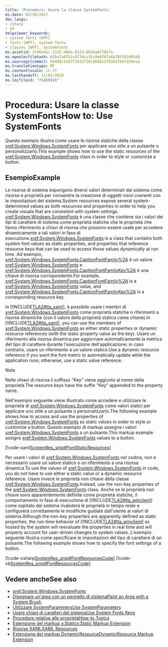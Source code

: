 ```yaml
---
title: 'Procedura: Usare la classe SystemFonts'
ms.date: 03/30/2017
dev_langs:
- csharp
- vb
helpviewer_keywords:
- system fonts [WPF]
- fonts [WPF], system fonts
- classes [WPF], SystemFonts
ms.assetid: 3f46a4ec-2225-408a-8123-8838a8f7057a
ms.openlocfilehash: 63ba7a6fb1c8776cc35c0e6f07a6b78f5b3d93d0
ms.sourcegitcommit: 944ddc52b7f2632f30c668815f92b378efd38eea
ms.translationtype: MT
ms.contentlocale: it-IT
ms.lasthandoff: 11/03/2019
ms.locfileid: "73459516"
---
```

# <a name="how-to-use-systemfonts"></a><span data-ttu-id="74362-102">Procedura: Usare la classe SystemFonts</span><span class="sxs-lookup"><span data-stu-id="74362-102">How to: Use SystemFonts</span></span>
<span data-ttu-id="74362-103">Questo esempio illustra come usare le risorse statiche della classe <xref:System.Windows.SystemFonts> per applicare uno stile a un pulsante o personalizzarlo.</span><span class="sxs-lookup"><span data-stu-id="74362-103">This example shows how to use the static resources of the <xref:System.Windows.SystemFonts> class in order to style or customize a button.</span></span>  
  
## <a name="example"></a><span data-ttu-id="74362-104">Esempio</span><span class="sxs-lookup"><span data-stu-id="74362-104">Example</span></span>  
 <span data-ttu-id="74362-105">Le risorse di sistema espongono diversi valori determinati dal sistema come risorse e proprietà per consentire la creazione di oggetti visivi coerenti con le impostazioni del sistema.</span><span class="sxs-lookup"><span data-stu-id="74362-105">System resources expose several system-determined values as both resources and properties in order to help you create visuals that are consistent with system settings.</span></span> <span data-ttu-id="74362-106"><xref:System.Windows.SystemFonts> è una classe che contiene sia i valori dei tipi di carattere di sistema come proprietà statiche che le proprietà che fanno riferimento a chiavi di risorsa che possono essere usate per accedere dinamicamente a tali valori in fase di esecuzione.</span><span class="sxs-lookup"><span data-stu-id="74362-106"><xref:System.Windows.SystemFonts> is a class that contains both system font values as static properties, and properties that reference resource keys that can be used to access those values dynamically at run time.</span></span> <span data-ttu-id="74362-107">Ad esempio, <xref:System.Windows.SystemFonts.CaptionFontFamily%2A> è un valore <xref:System.Windows.SystemFonts> e <xref:System.Windows.SystemFonts.CaptionFontFamilyKey%2A> è una chiave di risorsa corrispondente.</span><span class="sxs-lookup"><span data-stu-id="74362-107">For example, <xref:System.Windows.SystemFonts.CaptionFontFamily%2A> is a <xref:System.Windows.SystemFonts> value, and <xref:System.Windows.SystemFonts.CaptionFontFamilyKey%2A> is a corresponding resource key.</span></span>  
  
 <span data-ttu-id="74362-108">In [!INCLUDE[TLA2#tla_xaml](../../../../includes/tla2sharptla-xaml-md.md)], è possibile usare i membri di <xref:System.Windows.SystemFonts> come proprietà statiche o riferimenti a risorse dinamiche (con il valore della proprietà statica come chiave).</span><span class="sxs-lookup"><span data-stu-id="74362-108">In [!INCLUDE[TLA2#tla_xaml](../../../../includes/tla2sharptla-xaml-md.md)], you can use the members of <xref:System.Windows.SystemFonts> as either static properties or dynamic resource references (with the static property value as the key).</span></span> <span data-ttu-id="74362-109">Usare un riferimento alla risorsa dinamica per aggiornare automaticamente la metrica del tipo di carattere durante l'esecuzione dell'applicazione; in caso contrario, usare un riferimento a un valore statico.</span><span class="sxs-lookup"><span data-stu-id="74362-109">Use a dynamic resource reference if you want the font metric to automatically update while the application runs; otherwise, use a static value reference.</span></span>  
  
> [!NOTE]
> <span data-ttu-id="74362-110">Nelle chiavi di risorsa il suffisso "Key" viene aggiunto al nome della proprietà.</span><span class="sxs-lookup"><span data-stu-id="74362-110">The resource keys have the suffix "Key" appended to the property name.</span></span>  
  
 <span data-ttu-id="74362-111">Nell'esempio seguente viene illustrato come accedere e utilizzare le proprietà di <xref:System.Windows.SystemFonts> come valori statici per applicare uno stile a un pulsante o personalizzarlo.</span><span class="sxs-lookup"><span data-stu-id="74362-111">The following example shows how to access and use the properties of <xref:System.Windows.SystemFonts> as static values in order to style or customize a button.</span></span> <span data-ttu-id="74362-112">Questo esempio di markup assegna i valori <xref:System.Windows.SystemFonts> a un pulsante.</span><span class="sxs-lookup"><span data-stu-id="74362-112">This markup example assigns <xref:System.Windows.SystemFonts> values to a button.</span></span>  
  
 [!code-xaml[SystemRes_snip#FontStaticResources](~/samples/snippets/csharp/VS_Snippets_Wpf/SystemRes_snip/CSharp/Pane1.xaml#fontstaticresources)]  
  
 <span data-ttu-id="74362-113">Per usare i valori di <xref:System.Windows.SystemFonts> nel codice, non è necessario usare un valore statico o un riferimento a una risorsa dinamica.</span><span class="sxs-lookup"><span data-stu-id="74362-113">To use the values of <xref:System.Windows.SystemFonts> in code, you do not have to use either a static value or a dynamic resource reference.</span></span> <span data-ttu-id="74362-114">Usare invece le proprietà non chiave della classe <xref:System.Windows.SystemFonts>.</span><span class="sxs-lookup"><span data-stu-id="74362-114">Instead, use the non-key properties of the <xref:System.Windows.SystemFonts> class.</span></span> <span data-ttu-id="74362-115">Anche se le proprietà non chiave sono apparentemente definite come proprietà statiche, il comportamento in fase di esecuzione di [!INCLUDE[TLA2#tla_winclient](../../../../includes/tla2sharptla-winclient-md.md)] come ospitato dal sistema rivaluterà le proprietà in tempo reale e configurerà correttamente le modifiche guidate dall'utente ai valori di sistema.</span><span class="sxs-lookup"><span data-stu-id="74362-115">Although the non-key properties are apparently defined as static properties, the run-time behavior of [!INCLUDE[TLA2#tla_winclient](../../../../includes/tla2sharptla-winclient-md.md)] as hosted by the system will reevaluate the properties in real time and will properly account for user-driven changes to system values.</span></span> <span data-ttu-id="74362-116">L'esempio seguente illustra come specificare le impostazioni del tipo di carattere di un pulsante.</span><span class="sxs-lookup"><span data-stu-id="74362-116">The following example shows how to specify the font settings of a button.</span></span>  
  
 [!code-csharp[SystemRes_snip#FontResourcesCode](~/samples/snippets/csharp/VS_Snippets_Wpf/SystemRes_snip/CSharp/Pane1.xaml.cs#fontresourcescode)]
 [!code-vb[SystemRes_snip#FontResourcesCode](~/samples/snippets/visualbasic/VS_Snippets_Wpf/SystemRes_snip/VisualBasic/Pane1.xaml.vb#fontresourcescode)]  
  
## <a name="see-also"></a><span data-ttu-id="74362-117">Vedere anche</span><span class="sxs-lookup"><span data-stu-id="74362-117">See also</span></span>

- <xref:System.Windows.SystemFonts>
- [<span data-ttu-id="74362-118">Disegnare un'area con un pennello di sistema</span><span class="sxs-lookup"><span data-stu-id="74362-118">Paint an Area with a System Brush</span></span>](../graphics-multimedia/how-to-paint-an-area-with-a-system-brush.md)
- [<span data-ttu-id="74362-119">Utilizzare SystemParameters</span><span class="sxs-lookup"><span data-stu-id="74362-119">Use SystemParameters</span></span>](how-to-use-systemparameters.md)
- [<span data-ttu-id="74362-120">Usare chiavi di caratteri del sistema</span><span class="sxs-lookup"><span data-stu-id="74362-120">Use System Fonts Keys</span></span>](how-to-use-system-fonts-keys.md)
- [<span data-ttu-id="74362-121">Procedure relative alle proprietà</span><span class="sxs-lookup"><span data-stu-id="74362-121">How-to Topics</span></span>](resources-how-to-topics.md)
- [<span data-ttu-id="74362-122">Estensione del markup x:Static</span><span class="sxs-lookup"><span data-stu-id="74362-122">x:Static Markup Extension</span></span>](../../xaml-services/x-static-markup-extension.md)
- [<span data-ttu-id="74362-123">Risorse XAML</span><span class="sxs-lookup"><span data-stu-id="74362-123">XAML Resources</span></span>](../../../desktop-wpf/fundamentals/xaml-resources-define.md)
- [<span data-ttu-id="74362-124">Estensione del markup DynamicResource</span><span class="sxs-lookup"><span data-stu-id="74362-124">DynamicResource Markup Extension</span></span>](dynamicresource-markup-extension.md)
